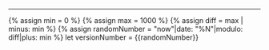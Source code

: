 ---
{% assign min = 0 %}
{% assign max = 1000 %}
{% assign diff = max | minus: min %}
{% assign randomNumber = "now"|date: "%N"|modulo: diff|plus: min %}
let versionNumber = {{randomNumber}}
